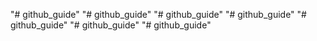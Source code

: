 "# github_guide" 
"# github_guide" 
"# github_guide" 
"# github_guide" 
"# github_guide" 
"# github_guide" 
"# github_guide" 

